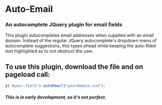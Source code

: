 # Auto-Email
### An autocomplete JQuery plugin for email fields

This plugin autocompletes email addresses when supplied with an email domain.  Instead of the regular JQuery autocomplete's dropdown menu of autocomplete suggestions, this types ahead while keeping the auto-filled text highlighted as to not obstruct the user.

## To use this plugin, download the file and on pageload call:

```javascript
$('#your-field').autoEmail("yourdomain.com");
```

##### This is in early development, so it's not perfect.
